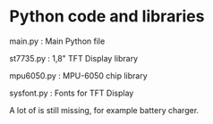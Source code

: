 # Python code and libraries

main.py : Main Python file

st7735.py : 1,8" TFT Display library

mpu6050.py : MPU-6050 chip library

sysfont.py : Fonts for TFT Display


A lot of is still missing, for example battery charger.
